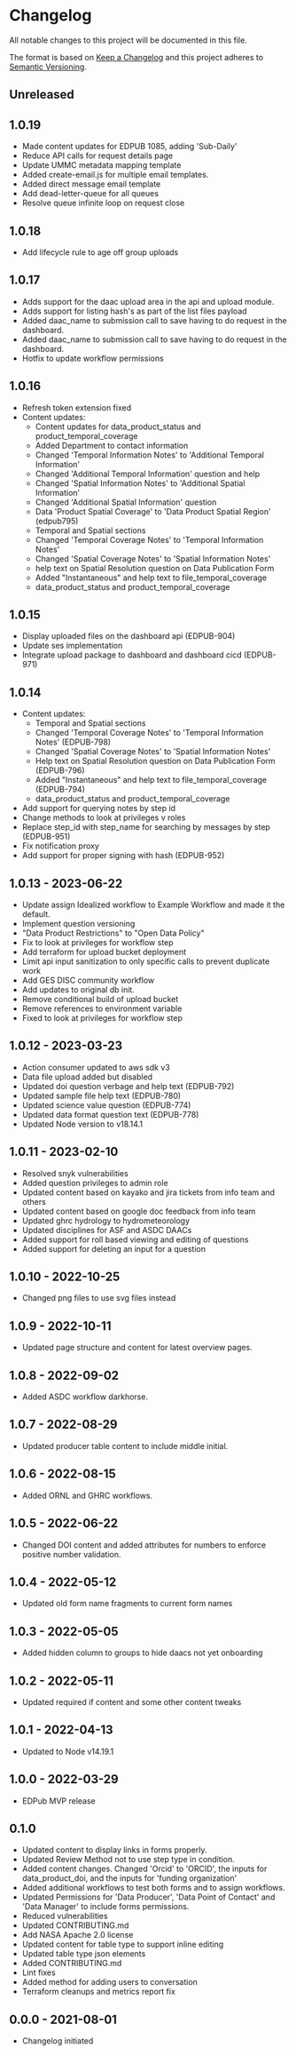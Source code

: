 # Changelog

All notable changes to this project will be documented in this file.

The format is based on [Keep a Changelog](http://keepachangelog.com/en/1.0.0/)
and this project adheres to [Semantic Versioning](http://semver.org/spec/v2.0.0.html).

## Unreleased

<!-- Unreleased changes can be added here. -->

## 1.0.19

- Made content updates for EDPUB 1085, adding 'Sub-Daily'
- Reduce API calls for request details page
- Update UMMC metadata mapping template
- Added create-email.js for multiple email templates.
- Added direct message email template
- Add dead-letter-queue for all queues
- Resolve queue infinite loop on request close

## 1.0.18

- Add lifecycle rule to age off group uploads

## 1.0.17

- Adds support for the daac upload area in the api and upload module.
- Adds support for listing hash's as part of the list files payload
- Added daac_name to submission call to save having to do request in the dashboard.
- Added daac_name to submission call to save having to do request in the dashboard.
- Hotfix to update workflow permissions

## 1.0.16

- Refresh token extension fixed
- Content updates:
  - Content updates for data_product_status and product_temporal_coverage
  - Added Department to contact information
  - Changed 'Temporal Information Notes' to 'Additional Temporal Information'
  - Changed 'Additional Temporal Information' question and help
  - Changed 'Spatial Information Notes' to 'Additional Spatial Information'
  - Changed 'Additional Spatial Information' question
  - Data 'Product Spatial Coverage' to 'Data Product Spatial Region' (edpub795)
  - Temporal and Spatial sections
  - Changed 'Temporal Coverage Notes' to 'Temporal Information Notes'
  - Changed 'Spatial Coverage Notes' to 'Spatial Information Notes'
  - help text on Spatial Resolution question on Data Publication Form
  - Added "Instantaneous" and help text to file_temporal_coverage
  - data_product_status and product_temporal_coverage

## 1.0.15

- Display uploaded files on the dashboard api (EDPUB-904)
- Update ses implementation
- Integrate upload package to dashboard and dashboard cicd (EDPUB-971)

## 1.0.14

- Content updates:
  - Temporal and Spatial sections
  - Changed 'Temporal Coverage Notes' to 'Temporal Information Notes' (EDPUB-798)
  - Changed 'Spatial Coverage Notes' to 'Spatial Information Notes'
  - Help text on Spatial Resolution question on Data Publication Form (EDPUB-796)
  - Added "Instantaneous" and help text to file_temporal_coverage (EDPUB-794)
  - data_product_status and product_temporal_coverage
- Add support for querying notes by step id
- Change methods to look at privileges v roles
- Replace step_id with step_name for searching by messages by step (EDPUB-951)
- Fix notification proxy
- Add support for proper signing with hash (EDPUB-952)

## 1.0.13 - 2023-06-22

- Update assign Idealized workflow to Example Workflow and made it the default.
- Implement question versioning
- "Data Product Restrictions" to "Open Data Policy"
- Fix to look at privileges for workflow step
- Add terraform for upload bucket deployment
- Limit api input sanitization to only specific calls to prevent duplicate work
- Add GES DISC community workflow
- Add updates to original db init.
- Remove conditional build of upload bucket
- Remove references to environment variable
- Fixed to look at privileges for workflow step

## 1.0.12 - 2023-03-23

- Action consumer updated to aws sdk v3
- Data file upload added but disabled
- Updated doi question verbage and help text (EDPUB-792)
- Updated sample file help text (EDPUB-780)
- Updated science value question (EDPUB-774)
- Updated data format question text (EDPUB-778)
- Updated Node version to v18.14.1

## 1.0.11 - 2023-02-10

- Resolved snyk vulnerabilities
- Added question privileges to admin role
- Updated content based on kayako and jira tickets from info team and others
- Updated content based on google doc feedback from info team
- Updated ghrc hydrology to hydrometeorology
- Updated disciplines for ASF and ASDC DAACs
- Added support for roll based viewing and editing of questions
- Added support for deleting an input for a question

## 1.0.10 - 2022-10-25

- Changed png files to use svg files instead

## 1.0.9 - 2022-10-11

- Updated page structure and content for latest overview pages.

## 1.0.8 - 2022-09-02

- Added ASDC workflow darkhorse.

## 1.0.7 - 2022-08-29

- Updated producer table content to include middle initial.

## 1.0.6 - 2022-08-15

- Added ORNL and GHRC workflows.

## 1.0.5 - 2022-06-22

- Changed DOI content and added attributes for numbers to enforce positive number validation.

## 1.0.4 - 2022-05-12

- Updated old form name fragments to current form names

## 1.0.3 - 2022-05-05

- Added hidden column to groups to hide daacs not yet onboarding

## 1.0.2 - 2022-05-11

- Updated required if content and some other content tweaks

## 1.0.1 - 2022-04-13

- Updated to Node v14.19.1

## 1.0.0 - 2022-03-29

- EDPub MVP release

## 0.1.0

- Updated content to display links in forms properly.
- Updated Review Method not to use step type in condition.
- Added content changes. Changed 'Orcid' to 'ORCID', the inputs for data_product_doi, and the inputs for 'funding organization'
- Added additional workflows to test both forms and to assign workflows.
- Updated Permissions for 'Data Producer', 'Data Point of Contact' and 'Data Manager' to include forms permissions.
- Reduced vulnerabilities
- Updated CONTRIBUTING.md
- Add NASA Apache 2.0 license
- Updated content for table type to support inline editing
- Updated table type json elements
- Added CONTRIBUTING.md
- Lint fixes
- Added method for adding users to conversation
- Terraform cleanups and metrics report fix

## 0.0.0 - 2021-08-01

- Changelog initiated
